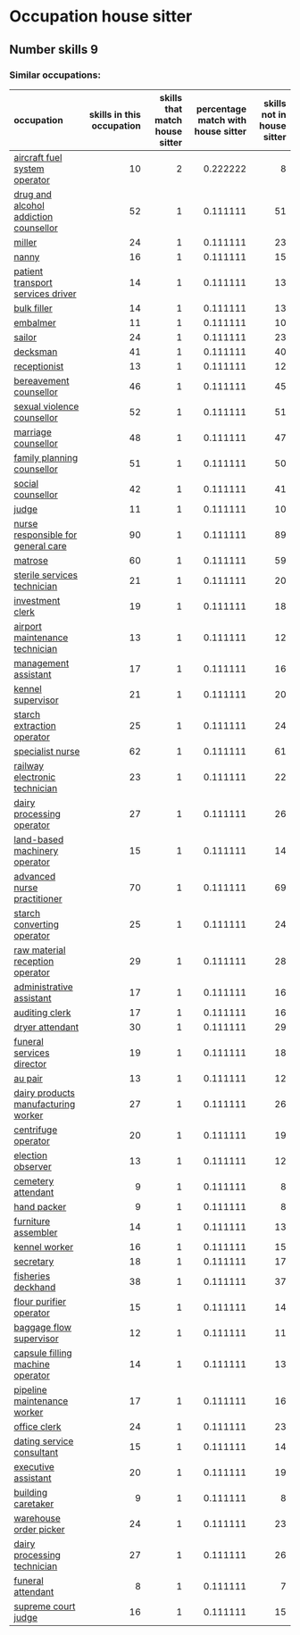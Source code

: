 # Occupation house sitter
## Number skills 9
### Similar occupations:
| occupation                                                                        |   skills in this occupation |   skills that match house sitter |   percentage match with house sitter |   skills not in house sitter |
|:----------------------------------------------------------------------------------|----------------------------:|---------------------------------:|-------------------------------------:|-----------------------------:|
| [aircraft fuel system operator](aircraft_fuel_system_operator.md)                 |                          10 |                                2 |                             0.222222 |                            8 |
| [drug and alcohol addiction counsellor](drug_and_alcohol_addiction_counsellor.md) |                          52 |                                1 |                             0.111111 |                           51 |
| [miller](miller.md)                                                               |                          24 |                                1 |                             0.111111 |                           23 |
| [nanny](nanny.md)                                                                 |                          16 |                                1 |                             0.111111 |                           15 |
| [patient transport services driver](patient_transport_services_driver.md)         |                          14 |                                1 |                             0.111111 |                           13 |
| [bulk filler](bulk_filler.md)                                                     |                          14 |                                1 |                             0.111111 |                           13 |
| [embalmer](embalmer.md)                                                           |                          11 |                                1 |                             0.111111 |                           10 |
| [sailor](sailor.md)                                                               |                          24 |                                1 |                             0.111111 |                           23 |
| [decksman](decksman.md)                                                           |                          41 |                                1 |                             0.111111 |                           40 |
| [receptionist](receptionist.md)                                                   |                          13 |                                1 |                             0.111111 |                           12 |
| [bereavement counsellor](bereavement_counsellor.md)                               |                          46 |                                1 |                             0.111111 |                           45 |
| [sexual violence counsellor](sexual_violence_counsellor.md)                       |                          52 |                                1 |                             0.111111 |                           51 |
| [marriage counsellor](marriage_counsellor.md)                                     |                          48 |                                1 |                             0.111111 |                           47 |
| [family planning counsellor](family_planning_counsellor.md)                       |                          51 |                                1 |                             0.111111 |                           50 |
| [social counsellor](social_counsellor.md)                                         |                          42 |                                1 |                             0.111111 |                           41 |
| [judge](judge.md)                                                                 |                          11 |                                1 |                             0.111111 |                           10 |
| [nurse responsible for general care](nurse_responsible_for_general_care.md)       |                          90 |                                1 |                             0.111111 |                           89 |
| [matrose](matrose.md)                                                             |                          60 |                                1 |                             0.111111 |                           59 |
| [sterile services technician](sterile_services_technician.md)                     |                          21 |                                1 |                             0.111111 |                           20 |
| [investment clerk](investment_clerk.md)                                           |                          19 |                                1 |                             0.111111 |                           18 |
| [airport maintenance technician](airport_maintenance_technician.md)               |                          13 |                                1 |                             0.111111 |                           12 |
| [management assistant](management_assistant.md)                                   |                          17 |                                1 |                             0.111111 |                           16 |
| [kennel supervisor](kennel_supervisor.md)                                         |                          21 |                                1 |                             0.111111 |                           20 |
| [starch extraction operator](starch_extraction_operator.md)                       |                          25 |                                1 |                             0.111111 |                           24 |
| [specialist nurse](specialist_nurse.md)                                           |                          62 |                                1 |                             0.111111 |                           61 |
| [railway electronic technician](railway_electronic_technician.md)                 |                          23 |                                1 |                             0.111111 |                           22 |
| [dairy processing operator](dairy_processing_operator.md)                         |                          27 |                                1 |                             0.111111 |                           26 |
| [land-based machinery operator](land-based_machinery_operator.md)                 |                          15 |                                1 |                             0.111111 |                           14 |
| [advanced nurse practitioner](advanced_nurse_practitioner.md)                     |                          70 |                                1 |                             0.111111 |                           69 |
| [starch converting operator](starch_converting_operator.md)                       |                          25 |                                1 |                             0.111111 |                           24 |
| [raw material reception operator](raw_material_reception_operator.md)             |                          29 |                                1 |                             0.111111 |                           28 |
| [administrative assistant](administrative_assistant.md)                           |                          17 |                                1 |                             0.111111 |                           16 |
| [auditing clerk](auditing_clerk.md)                                               |                          17 |                                1 |                             0.111111 |                           16 |
| [dryer attendant](dryer_attendant.md)                                             |                          30 |                                1 |                             0.111111 |                           29 |
| [funeral services director](funeral_services_director.md)                         |                          19 |                                1 |                             0.111111 |                           18 |
| [au pair](au_pair.md)                                                             |                          13 |                                1 |                             0.111111 |                           12 |
| [dairy products manufacturing worker](dairy_products_manufacturing_worker.md)     |                          27 |                                1 |                             0.111111 |                           26 |
| [centrifuge operator](centrifuge_operator.md)                                     |                          20 |                                1 |                             0.111111 |                           19 |
| [election observer](election_observer.md)                                         |                          13 |                                1 |                             0.111111 |                           12 |
| [cemetery attendant](cemetery_attendant.md)                                       |                           9 |                                1 |                             0.111111 |                            8 |
| [hand packer](hand_packer.md)                                                     |                           9 |                                1 |                             0.111111 |                            8 |
| [furniture assembler](furniture_assembler.md)                                     |                          14 |                                1 |                             0.111111 |                           13 |
| [kennel worker](kennel_worker.md)                                                 |                          16 |                                1 |                             0.111111 |                           15 |
| [secretary](secretary.md)                                                         |                          18 |                                1 |                             0.111111 |                           17 |
| [fisheries deckhand](fisheries_deckhand.md)                                       |                          38 |                                1 |                             0.111111 |                           37 |
| [flour purifier operator](flour_purifier_operator.md)                             |                          15 |                                1 |                             0.111111 |                           14 |
| [baggage flow supervisor](baggage_flow_supervisor.md)                             |                          12 |                                1 |                             0.111111 |                           11 |
| [capsule filling machine operator](capsule_filling_machine_operator.md)           |                          14 |                                1 |                             0.111111 |                           13 |
| [pipeline maintenance worker](pipeline_maintenance_worker.md)                     |                          17 |                                1 |                             0.111111 |                           16 |
| [office clerk](office_clerk.md)                                                   |                          24 |                                1 |                             0.111111 |                           23 |
| [dating service consultant](dating_service_consultant.md)                         |                          15 |                                1 |                             0.111111 |                           14 |
| [executive assistant](executive_assistant.md)                                     |                          20 |                                1 |                             0.111111 |                           19 |
| [building caretaker](building_caretaker.md)                                       |                           9 |                                1 |                             0.111111 |                            8 |
| [warehouse order picker](warehouse_order_picker.md)                               |                          24 |                                1 |                             0.111111 |                           23 |
| [dairy processing technician](dairy_processing_technician.md)                     |                          27 |                                1 |                             0.111111 |                           26 |
| [funeral attendant](funeral_attendant.md)                                         |                           8 |                                1 |                             0.111111 |                            7 |
| [supreme court judge](supreme_court_judge.md)                                     |                          16 |                                1 |                             0.111111 |                           15 |
